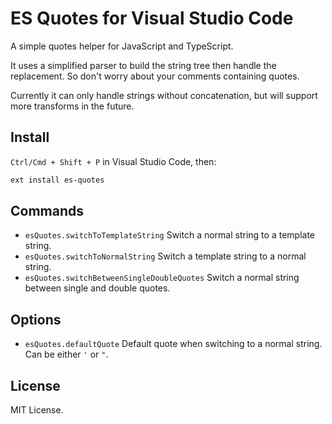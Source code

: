 # ES Quotes for Visual Studio Code

A simple quotes helper for JavaScript and TypeScript.

It uses a simplified parser to build the string tree then handle the replacement.
So don't worry about your comments containing quotes.

Currently it can only handle strings without concatenation, but will support more transforms in the future.

## Install

`Ctrl/Cmd + Shift + P` in Visual Studio Code, then:

```sh
ext install es-quotes
```

## Commands

- `esQuotes.switchToTemplateString`
  Switch a normal string to a template string.
- `esQuotes.switchToNormalString`
  Switch a template string to a normal string.
- `esQuotes.switchBetweenSingleDoubleQuotes`
  Switch a normal string between single and double quotes.

## Options

- `esQuotes.defaultQuote`
  Default quote when switching to a normal string. Can be either `'` or `"`.

## License

MIT License.
